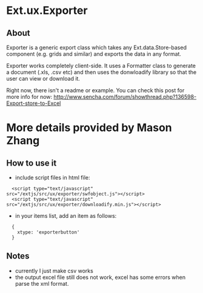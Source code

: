 # Ext.ux.Exporter

## About

Exporter is a generic export class which takes any Ext.data.Store-based component (e.g. grids and similar) and exports the data in any format.

Exporter works completely client-side.  It uses a Formatter class to generate a document (.xls, .csv etc) and then uses the donwloadify library so that the user can view or download it.

Right now, there isn't a readme or example. You can check this post for more info for now: http://www.sencha.com/forum/showthread.php?136598-Export-store-to-Excel

# More details provided by Mason Zhang
## How to use it
- include script files in html file:
```text
  <script type="text/javascript" src="/extjs/src/ux/exporter/swfobject.js"></script>
  <script type="text/javascript" src="/extjs/src/ux/exporter/downloadify.min.js"></script>
```
- in your items list, add an item as follows:
```text
  {
    xtype: 'exporterbutton'
  }
```
## Notes
- currently I just make csv works
- the output excel file still does not work, excel has some errors when parse the xml format.